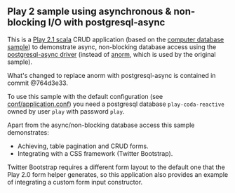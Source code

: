 ## Play 2 sample using asynchronous & non-blocking I/O with postgresql-async

This is a [Play 2.1 scala](http://www.playframework.com/documentation/2.1.x/ScalaHome) CRUD application (based on the [computer database sample](https://github.com/playframework/Play20/tree/master/samples/scala/computer-database))
to demonstrate async, non-blocking database access using the [postgresql-async driver](https://github.com/mauricio/postgresql-async) (instead of [anorm](http://www.playframework.com/documentation/2.1.x/ScalaAnorm), which is used by the original sample).

What's changed to replace anorm with postgresql-async is contained in commit @764d3e33.

To use this sample with the default configuration (see [conf/application.conf](conf/application.conf)) you need a postgresql database `play-coda-reactive` owned by user `play` with password `play`.

Apart from the async/non-blocking database access this sample demonstrates:

- Achieving, table pagination and CRUD forms.
- Integrating with a CSS framework (Twitter Bootstrap).

Twitter Bootstrap requires a different form layout to the default one that the Play 2.0 form helper generates, so this application also provides an example of integrating a custom form input constructor.